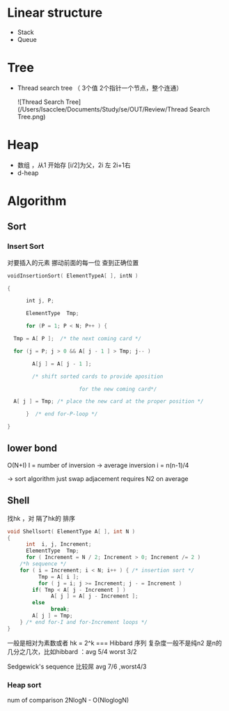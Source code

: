 # Linear structure

- Stack
- Queue

# Tree

- Thread search tree （ 3个值 2个指针一个节点，整个连通）

  ![Thread Search Tree](/Users/Isacclee/Documents/Study/se/OUT/Review/Thread Search Tree.png)



# Heap

- 数组 ，从1 开始存 [i/2]为父，2i 左 2i+1右
- d-heap

# Algorithm

## Sort

### Insert Sort

对要插入的元素 挪动前面的每一位 查到正确位置

``` c
voidInsertionSort( ElementTypeA[ ], intN ) 

{

      int j, P; 

      ElementType  Tmp; 

      for (P = 1; P < N; P++ ) { 

  Tmp = A[ P ];  /* the next coming card */

  for (j = P; j > 0 && A[ j - 1 ] > Tmp; j-- ) 

        A[j ] = A[ j - 1 ]; 

        /* shift sorted cards to provide aposition 

                       for the new coming card*/

  A[ j ] = Tmp; /* place the new card at the proper position */

      }  /* end for-P-loop */

}

```

## lower bond

O(N+I) I = number of inversion -> average inversion i  = n(n-1)/4

-> sort algorithm just swap adjacement requires N2 on average

## Shell

找hk ，对 隔了hk的 排序

```c
void Shellsort( ElementType A[ ], int N ) 
{ 
      int  i, j, Increment; 
      ElementType  Tmp; 
      for ( Increment = N / 2; Increment > 0; Increment /= 2 )  
	/*h sequence */
	for ( i = Increment; i < N; i++ ) { /* insertion sort */
	      Tmp = A[ i ]; 
	      for ( j = i; j >= Increment; j - = Increment ) 
		if( Tmp < A[ j - Increment ] ) 
		      A[ j ] = A[ j - Increment ]; 
		else 
		      break; 
		A[ j ] = Tmp; 
	} /* end for-I and for-Increment loops */
}
```

一般是相对为素数或者 hk = 2^k === Hibbard 序列 复杂度一般不是纯n2 是n的几分之几次，比如hibbard  ：avg 5/4 worst 3/2

Sedgewick's sequence 比较屌 avg 7/6 ,worst4/3

### Heap sort

num of comparison 2NlogN - O(NloglogN)



 